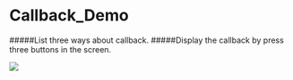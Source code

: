 # Callback_Demo

#####List three ways about callback.
#####Display the callback by press three buttons in the screen.

![](http://a4.qpic.cn/psb?/V11t4Die1ZiTB4/PAsC8sG8MMM2gF5zNXJN7b*NxMeagBDjNi3Pfe6UjTA!/b/dFsBAAAAAAAA&ek=1&kp=1&pt=0&bo=gAJwBAAAAAAFB9I!&sce=0-12-12&rf=viewer_4)
